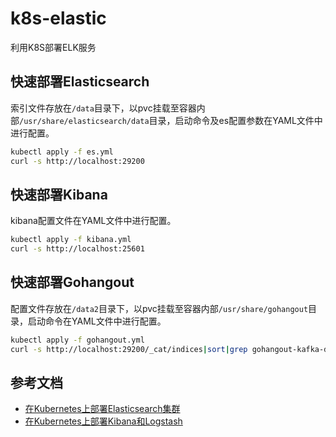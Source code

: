 # k8s-elastic
利用K8S部署ELK服务

## 快速部署Elasticsearch

索引文件存放在`/data`目录下，以pvc挂载至容器内部`/usr/share/elasticsearch/data`目录，启动命令及es配置参数在YAML文件中进行配置。

```bash
kubectl apply -f es.yml
curl -s http://localhost:29200
```

## 快速部署Kibana

kibana配置文件在YAML文件中进行配置。

```bash
kubectl apply -f kibana.yml
curl -s http://localhost:25601
```

## 快速部署Gohangout

配置文件存放在`/data2`目录下，以pvc挂载至容器内部`/usr/share/gohangout`目录，启动命令在YAML文件中进行配置。

```bash
kubectl apply -f gohangout.yml
curl -s http://localhost:29200/_cat/indices|sort|grep gohangout-kafka-dnsmasq-2019-05-08
```

## 参考文档

- [在Kubernetes上部署Elasticsearch集群](https://blog.csdn.net/chenleiking/article/details/79453460)
- [在Kubernetes上部署Kibana和Logstash](https://blog.csdn.net/chenleiking/article/details/79466158)
